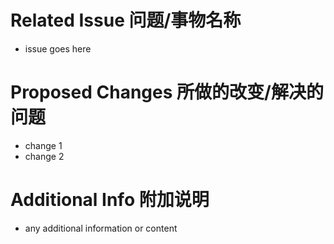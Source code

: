 # Related Issue 问题/事物名称
- issue goes here

# Proposed Changes 所做的改变/解决的问题
- change 1
- change 2

# Additional Info 附加说明
- any additional information or content

